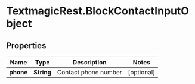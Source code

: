 # TextmagicRest.BlockContactInputObject

## Properties
Name | Type | Description | Notes
------------ | ------------- | ------------- | -------------
**phone** | **String** | Contact phone number | [optional] 


